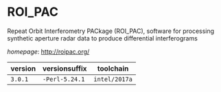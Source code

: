 # ROI_PAC

Repeat Orbit Interferometry PACkage (ROI_PAC), software for processing synthetic aperture radar data  to produce differential interferograms

*homepage*: <http://roipac.org/>

version | versionsuffix | toolchain
--------|---------------|----------
``3.0.1`` | ``-Perl-5.24.1`` | ``intel/2017a``
